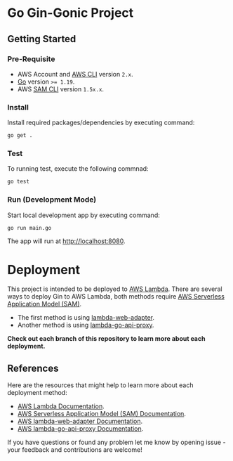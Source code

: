 # Go Gin-Gonic Project

## Getting Started

### Pre-Requisite

- AWS Account and [AWS CLI](https://docs.aws.amazon.com/cli/latest/userguide/getting-started-install.html) version `2.x`.
- [Go](https://go.dev/doc/install) version `>= 1.19`.
- AWS [SAM CLI](https://docs.aws.amazon.com/serverless-application-model/latest/developerguide/serverless-sam-cli-install.html) version `1.5x.x`.

### Install

Install required packages/dependencies by executing command:

```bash
go get .
```

### Test

To running test, execute the following commnad:

```bash
go test
```

### Run (Development Mode)

Start local development app by executing command:

```bash
go run main.go
```

The app will run at [http://localhost:8080](http://localhost:8080).

# Deployment

This project is intended to be deployed to [AWS Lambda](https://aws.amazon.com/lambda/). There are several ways to deploy Gin to AWS Lambda, both methods require [AWS Serverless Application Model (SAM)](https://docs.aws.amazon.com/serverless-application-model/latest/developerguide/what-is-sam.html).

- The first method is using [lambda-web-adapter](https://github.com/awslabs/aws-lambda-web-adapter).
- Another method is using [lambda-go-api-proxy](https://github.com/awslabs/aws-lambda-go-api-proxy).

**Check out each branch of this repository to learn more about each deployment.**

## References

Here are the resources that might help to learn more about each deployment method:

- [AWS Lambda Documentation](https://docs.aws.amazon.com/lambda/latest/dg/welcome.html).
- [AWS Serverless Application Model (SAM) Documentation](https://docs.aws.amazon.com/serverless-application-model/latest/developerguide/what-is-sam.html).
- [AWS lambda-web-adapter Documentation](https://github.com/awslabs/aws-lambda-web-adapter#aws-lambda-web-adapter).
- [AWS lambda-go-api-proxy Documentation](https://github.com/awslabs/aws-lambda-go-api-proxy#aws-lambda-go-api-proxy-).

If you have questions or found any problem let me know by opening issue - your feedback and contributions are welcome!
